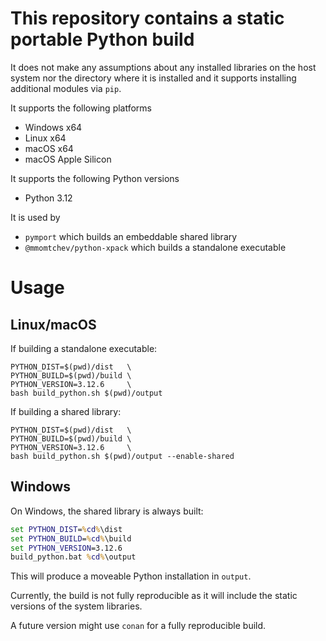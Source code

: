 # This repository contains a static portable Python build

It does not make any assumptions about any installed libraries on the host system nor the directory where it is installed and it supports installing additional modules via `pip`.

It supports the following platforms
 * Windows x64
 * Linux x64
 * macOS x64
 * macOS Apple Silicon

It supports the following Python versions
 * Python 3.12

It is used by
 * `pymport` which builds an embeddable shared library
 * `@mmomtchev/python-xpack` which builds a standalone executable


# Usage

## Linux/macOS

If building a standalone executable:
```shell
PYTHON_DIST=$(pwd)/dist   \
PYTHON_BUILD=$(pwd)/build \
PYTHON_VERSION=3.12.6     \
bash build_python.sh $(pwd)/output
```

If building a shared library:
```shell
PYTHON_DIST=$(pwd)/dist   \
PYTHON_BUILD=$(pwd)/build \
PYTHON_VERSION=3.12.6     \
bash build_python.sh $(pwd)/output --enable-shared
```


## Windows

On Windows, the shared library is always built:
```cmd
set PYTHON_DIST=%cd%\dist
set PYTHON_BUILD=%cd%\build
set PYTHON_VERSION=3.12.6
build_python.bat %cd%\output
```

This will produce a moveable Python installation in `output`.

Currently, the build is not fully reproducible as it will include the static versions of the system libraries.

A future version might use `conan` for a fully reproducible build.
